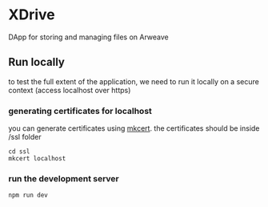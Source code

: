 # XDrive
DApp for storing and managing files on Arweave

## Run locally
to test the full extent of the application, we need to run it locally on a secure context (access localhost over https)

### generating certificates for localhost
you can generate certificates using [mkcert](https://github.com/FiloSottile/mkcert). the certificates should be inside /ssl folder

```shell
cd ssl
mkcert localhost
```

### run the development server

```shell
npm run dev
```
